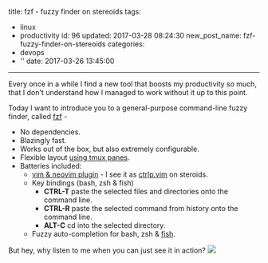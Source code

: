 title: fzf - fuzzy finder on stereoids
tags:
  - linux
  - productivity
id: 96
updated: 2017-03-28 08:24:30
new_post_name: fzf-fuzzy-finder-on-stereoids
categories:
  - devops
  - ''
date: 2017-03-26 13:45:00
---

Every once in a while I find a new tool that boosts my productivity so much, that I don't understand how I managed to work without it up to this point.

Today I want to introduce you to a general-purpose command-line fuzzy finder, called [fzf](https://github.com/junegunn/fzf) -

- No dependencies.
- Blazingly fast.
- Works out of the box, but also extremely configurable.
- Flexible layout [using tmux panes](https://github.com/junegunn/fzf/blob/master/README.md#fzf-tmux-script).
- Batteries included:
    - [vim & neovim plugin](https://github.com/junegunn/fzf.vim) - I see it as [ctrlp.vim](https://github.com/kien/ctrlp.vim) on steroids.
    - Key bindings (bash, zsh & fish)
       - **CTRL-T** paste the selected files and directories onto the command line.
       - **CTRL-R** paste the selected command from history onto the command line.
       - **ALT-C** cd into the selected directory.
    - Fuzzy auto-completion for bash, zsh & [fish](https://github.com/fisherman/fzf).

But hey, why listen to me when you can just see it in action?
![](https://raw.github.com/junegunn/i/master/fzf.gif)
